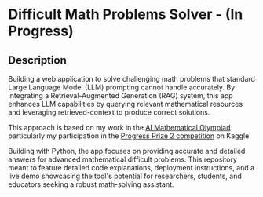 # Difficult Math Problems Solver - (In Progress)  

## Description 

Building a web application to solve challenging math problems that standard Large Language Model (LLM) prompting cannot handle accurately. By integrating a Retrieval-Augmented Generation (RAG) system, this app enhances LLM capabilities by querying relevant mathematical resources and leveraging retrieved-context to produce correct solutions.


This approach is based on my work in  the [AI Mathematical Olympiad](https://aimoprize.com/) particularly my participation in the [Progress Prize 2 competition](https://www.kaggle.com/competitions/ai-mathematical-olympiad-progress-prize-2/) on  Kaggle

Building with Python, the app focuses on providing accurate and detailed answers for advanced mathematical difficult problems.
This repository meant to feature detailed code explanations, deployment instructions, and a live demo showcasing the tool's potential for researchers, students, and educators seeking a robust math-solving assistant.
